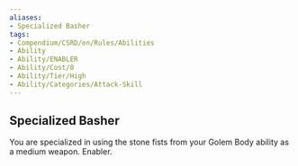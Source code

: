 ```yaml
---
aliases:
- Specialized Basher
tags:
- Compendium/CSRD/en/Rules/Abilities
- Ability
- Ability/ENABLER
- Ability/Cost/0
- Ability/Tier/High
- Ability/Categories/Attack-Skill
---
```


  
## Specialized Basher  
You are specialized in using the stone fists from your Golem Body ability as a medium weapon. Enabler.